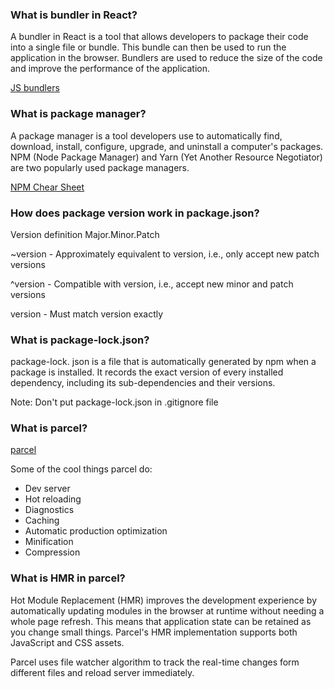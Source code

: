 ### What is bundler in React?

A bundler in React is a tool that allows developers to package their code into a single file or bundle. This bundle can then be used to run the application in the browser. Bundlers are used to reduce the size of the code and improve the performance of the application.

[JS bundlers](https://dev.to/underscorecode/javascript-bundlers-an-in-depth-comparative-is-webpack-still-the-best-bundler-in-2021-59jk)

### What is package manager?

A package manager is a tool developers use to automatically find, download, install, configure, upgrade, and uninstall a computer's packages. NPM (Node Package Manager) and Yarn (Yet Another Resource Negotiator) are two popularly used package managers.

[NPM Chear Sheet](https://dev.to/ganeshtyjo/npm-cheat-sheet-2om5)

### How does package version work in package.json?

Version definition
Major.Minor.Patch

~version - Approximately equivalent to version, i.e., only accept new patch versions

^version - Compatible with version, i.e., accept new minor and patch versions

version - Must match version exactly

### What is package-lock.json?

package-lock. json is a file that is automatically generated by npm when a package is installed. It records the exact version of every installed dependency, including its sub-dependencies and their versions.

Note: Don't put package-lock.json in .gitignore file

### What is parcel?
[parcel](https://parceljs.org)

Some of the cool things parcel do:
- Dev server
- Hot reloading
- Diagnostics
- Caching
- Automatic production optimization
- Minification
- Compression

### What is HMR in parcel?

Hot Module Replacement (HMR) improves the development experience by automatically updating modules in the browser at runtime without needing a whole page refresh. This means that application state can be retained as you change small things. Parcel's HMR implementation supports both JavaScript and CSS assets.

Parcel uses file watcher algorithm to track the real-time changes form different files and reload server immediately.